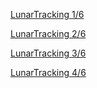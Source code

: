 [LunarTracking 1/6](https://zenodo.org/records/14208796?preview=1&token=eyJhbGciOiJIUzUxMiIsImlhdCI6MTczMjM2Mzc0MCwiZXhwIjo0ODYzMjgzMTk5fQ.eyJpZCI6ImMyNTU5YWI4LTFiYWEtNGY1MC05OGRlLTQ5MzgyN2M4MWVlMiIsImRhdGEiOnt9LCJyYW5kb20iOiIwMmEzMTIwZWJmNjE2NjlkZThlZjVlM2QzYjQ0OTAzMyJ9.UrJP8BYe_aj8gK98bvOhwCWPUIUbc2eYRYoe5ADayC-4s4bH3PH-KjRx6b8_SK3fvKvzWQvBQwDyol6C_f0JWw)

[LunarTracking 2/6](https://zenodo.org/records/14209468?preview=1&token=eyJhbGciOiJIUzUxMiIsImlhdCI6MTczMjM2NTg0MywiZXhwIjo0ODYzMjgzMTk5fQ.eyJpZCI6IjlhMjJjNmY2LWQxYmMtNDk0MS04MmRjLTgxMzQ3ODI0NjExNyIsImRhdGEiOnt9LCJyYW5kb20iOiJjMjc1MGU1Mjg5MGJhMzJmYzhmYTZlMTMxNmM4ZDQ2MyJ9.ngQabbPnuYyeEFEV1xO2RrHFYMGMROLGs-6kP4dFZLCccaNRNGgR3_xIz3gnMER-l4i0QitBHBSrbxjwc6xypw)

[LunarTracking 3/6](https://zenodo.org/records/14209693?preview=1&token=eyJhbGciOiJIUzUxMiIsImlhdCI6MTczMjM3MDkwMywiZXhwIjo0ODYzMjgzMTk5fQ.eyJpZCI6IjQ1ZTVlYmZjLTJhYmYtNGZkMy05NGM3LWE1ODg5NjZjMTc2ZSIsImRhdGEiOnt9LCJyYW5kb20iOiIzZjVkZGY1YWM5MGY5NzQ4ZjgxNmE5YzI4YzM0YWJkYSJ9.0maCFqOCSu_ZkLpWgCMEzkEcRL-P-XJhipXFfp1VFjxj78SxHnAytUYGedsfpyZjps_DZMgixpAPOzOjt13GeQ)

[LunarTracking 4/6](https://zenodo.org/records/14209780?preview=1&token=eyJhbGciOiJIUzUxMiIsImlhdCI6MTczMjM3MTU0MiwiZXhwIjo0ODYzMjgzMTk5fQ.eyJpZCI6IjZhZTY1NDY0LTAwNTYtNDU3My05MDhhLTk5ODAxYjMyMmUwOSIsImRhdGEiOnt9LCJyYW5kb20iOiI1ZjJjNzdhNjBmYWIzZmM0NzQ1Njc3NWIzZDE0ZDE2ZiJ9.sYUjNWX_1BZYis8G6L-dm72Cph0ng25CuPry_SX-XibXb0cUF4meFVdpWX4_VGf-Pejp5YH4pxpGI9D66uetdg)
